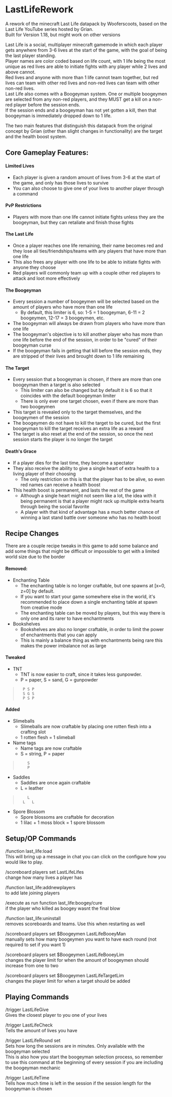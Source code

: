 # LastLifeRework
A rework of the minecraft Last Life datapack by Wooferscoots, based on the Last Life YouTube series hosted by Grian.  
Built for Version 1.18, but might work on other versions

Last Life is a social, multiplayer minecraft gamemode in which each player gets anywhere from 3-6 lives at the start of the game, with the goal of being the last player standing.  
Player names are color coded based on life count, with 1 life being the most unique as red lives are able to initiate fights with any player while 2 lives and above cannot.  
Red lives and anyone with more than 1 life cannot team together, but red lives can team with other red lives and non-red lives can team with other non-red lives.  
Last Life also comes with a Boogeyman system. One or multiple boogeymen are selected from any non-red players, and they MUST get a kill on a non-red player before the session ends.  
If the session ends and a boogeyman has not yet gotten a kill, then that boogeyman is immediately dropped down to 1 life.  

The two main features that distinguish this datapack from the original concept by Grian (other than slight changes in functionality) are the target and the health boost system.

## Core Gameplay Features:
#### Limited Lives  
- Each player is given a random amount of lives from 3-6 at the start of the game, and only has those lives to survive  
- You can also choose to give one of your lives to another player through a command  
#### PvP Restrictions  
- Players with more than one life cannot initiate fights unless they are the boogeyman, but they can retaliate and finish those fights  
#### The Last Life  
- Once a player reaches one life remaining, their name becomes red and they lose all ties/friendships/teams with any players that have more than one life  
- This also frees any player with one life to be able to initiate fights with anyone they choose  
- Red players will commonly team up with a couple other red players to attack and loot more effectively  
#### The Boogeyman  
- Every session a number of boogeymen will be selected based on the amount of players who have more than one life  
  - By default, this limiter is 6, so: 1-5 = 1 boogeyman, 6-11 = 2 boogeymen, 12-17 = 3 boogeymen, etc.  
- The boogeyman will always be drawn from players who have more than one life  
- The boogeyman's objective is to kill another player who has more than one life before the end of the session, in order to be "cured" of their boogeyman curse  
- If the boogeyman fails in getting that kill before the session ends, they are stripped of their lives and brought down to 1 life remaining  
#### The Target  
- Every session that a boogeyman is chosen, if there are more than one boogeyman then a target is also selected  
  - This limiter can also be changed but by default it is 6 so that it coincides with the default boogeyman limiter  
  - There is only ever one target chosen, even if there are more than two boogeymen  
- This target is revealed only to the target themselves, and the boogeymen of the session  
- The boogeymen do not have to kill the target to be cured, but the first boogeyman to kill the target receives an extra life as a reward  
- The target is also reset at the end of the session, so once the next session starts the player is no longer the target  
#### Death's Grace  
- If a player dies for the last time, they become a spectator  
- They also receive the ability to give a single heart of extra health to a living player of their choosing  
  - The only restriction on this is that the player has to be alive, so even red names can receive a health boost  
- This health boost is permanent, and lasts the rest of the game  
  - Although a single heart might not seem like a lot, the idea with it being permanent is that a player might rack up multiple extra hearts through being the social favorite  
  - A player with that kind of advantage has a much better chance of winning a last stand battle over someone who has no health boost  

## Recipe Changes
There are a couple recipe tweaks in this game to add some balance and add some things that might be difficult or impossible to get with a limited world size due to the border  
#### Removed:  
- Enchanting Table  
  - The enchanting table is no longer craftable, but one spawns at [x=0, z=0] by default.  
  - If you want to start your game somewhere else in the world, it's recommended to place down a single enchanting table at spawn from creative mode  
  - The enchanting table can be moved by players, but this way there is only one and its rarer to have enchantments  
- Bookshelves  
  - Bookshelves are also no longer craftable, in order to limit the power of enchantments that you can apply  
  - This is mainly a balance thing as with enchantments being rare this makes the power imbalance not as large  
#### Tweaked  
- TNT  
  - TNT is now easier to craft, since it takes less gunpowder.  
  - P = paper, S = sand, G = gunpowder  
>       P S P
>       S G S
>       P S P
#### Added  
- Slimeballs  
  - Slimeballs are now craftable by placing one rotten flesh into a crafting slot  
  - 1 rotten flesh = 1 slimeball  
- Name tags  
  - Name tags are now craftable  
  - S = string, P = paper  
>         S
>         P
- Saddles  
  - Saddles are once again craftable  
  - L = leather  
>         L
>       L   L
- Spore Blossom  
  - Spore blossoms are craftable for decoration  
  - 1 lilac + 1 moss block = 1 spore blossom  

## Setup/OP Commands
/function last_life:load  
This will bring up a message in chat you can click on the configure how you would like to play.  

/scoreboard players set <user> LastLifeLifes <amount>  
change how many lives a player has  

/function last_life:addnewplayers  
to add late joining players  

/execute as <user> run function last_life:boogey/cure  
if the player who killed as boogey wasnt the final blow  

/function last_life:uninstall  
removes scoreboards and teams. Use this when restarting as well  

/scoreboard players set $Boogeymen LastLifeBooeyMan <amount>  
manually sets how many boogeymen you want to have each round (not required to set if you want 1)  

/scoreboard players set $Boogeymen LastLifeBooeyLim <amount>  
changes the player limit for when the amount of boogeymen should increase from one to two  
  
/scoreboard players set $Boogeymen LastLifeTargetLim <amount>  
changes the player limit for when a target should be added  
  
## Playing Commands
/trigger LastLifeGive  
Gives the closest player to you one of your lives  

/trigger LastLifeCheck  
Tells the amount of lives you have  

/trigger LastLifeRound set <amount>  
Sets how long the sessions are in minutes. Only available with the boogeyman selected  
This is also how you start the boogeyman selection process, so remember to use this command at the beginning of every session if you are including the boogeyman mechanic  

/trigger LastLifeTime  
Tells how much time is left in the session if the session length for the boogeyman is chosen  

